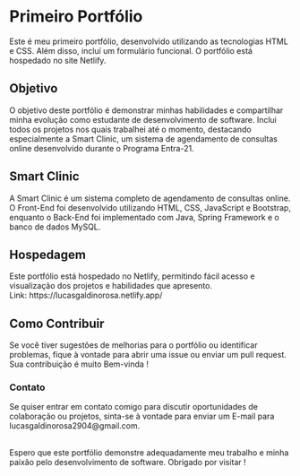 <h1>Primeiro Portfólio</h1>

Este é meu primeiro portfólio, desenvolvido utilizando as tecnologias HTML e CSS. Além disso, incluí um formulário funcional. O portfólio está hospedado no site Netlify.

<h2>Objetivo</h2>

O objetivo deste portfólio é demonstrar minhas habilidades e compartilhar minha evolução como estudante de desenvolvimento de software. Inclui todos os projetos nos quais trabalhei até o momento, destacando especialmente a Smart Clinic, um sistema de agendamento de consultas online desenvolvido durante o Programa Entra-21.

<h2>Smart Clinic</h2>

A Smart Clinic é um sistema completo de agendamento de consultas online. O Front-End foi desenvolvido utilizando HTML, CSS, JavaScript e Bootstrap, enquanto o Back-End foi implementado com Java, Spring Framework e o banco de dados MySQL.

<h2>Hospedagem</h2>
Este portfólio está hospedado no Netlify, permitindo fácil acesso e visualização dos projetos e habilidades que apresento.</br> 
Link: https://lucasgaldinorosa.netlify.app/

<h2>Como Contribuir</h2>
Se você tiver sugestões de melhorias para o portfólio ou identificar problemas, fique à vontade para abrir uma issue ou enviar um pull request. Sua contribuição é muito Bem-vinda !

<h3>Contato</h3>
Se quiser entrar em contato comigo para discutir oportunidades de colaboração ou projetos, sinta-se à vontade para enviar um E-mail para lucasgaldinorosa2904@gmail.com.</br></br>

Espero que este portfólio demonstre adequadamente meu trabalho e minha paixão pelo desenvolvimento de software. Obrigado por visitar !